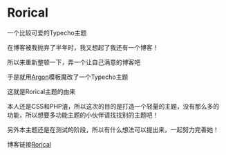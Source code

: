 # Rorical
 一个比较可爱的Typecho主题
 
在博客被我抛弃了半年时，我又想起了我还有一个博客！

所以来重新整顿一下，弄一个让自己满意的博客吧

于是就用[Argon](https://demos.creative-tim.com/argon-design-system/)模板魔改了一个Typecho主题

这就是Rorical主题的由来

本人还是CSS和PHP渣，所以这次的目的是打造一个轻量的主题，没有那么多的功能，所以想要多功能主题的小伙伴请找找别的主题吧！

另外本主题还是在测试的阶段，所以有什么想法可以提出来，一起努力完善她！

博客链接[Rorical](https://blog.boxpaper.club/)
